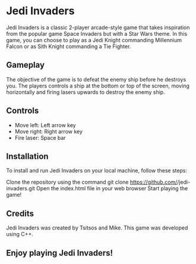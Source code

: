 # Jedi Invaders
Jedi Invaders is a classic 2-player arcade-style game that takes inspiration from the popular game Space Invaders but with a Star Wars theme. In this game, you can choose to play as a Jedi Knight commanding Millennium Falcon or as Sith Knight commanding a Tie Fighter.

## Gameplay
The objective of the game is to defeat the enemy ship before he destroys you. The players controls a ship at the bottom or top of the screen, moving horizontally and firing lasers upwards to destroy the enemy ship.

## Controls
- Move left: Left arrow key
- Move right: Right arrow key
- Fire laser: Space bar

## Installation
To install and run Jedi Invaders on your local machine, follow these steps:

Clone the repository using the command git clone https://github.com/<your-username>/jedi-invaders.git
Open the index.html file in your web browser
Start playing the game!

## Credits
Jedi Invaders was created by Tsitsos and Mike. This game was developed using C++.

## Enjoy playing Jedi Invaders!
